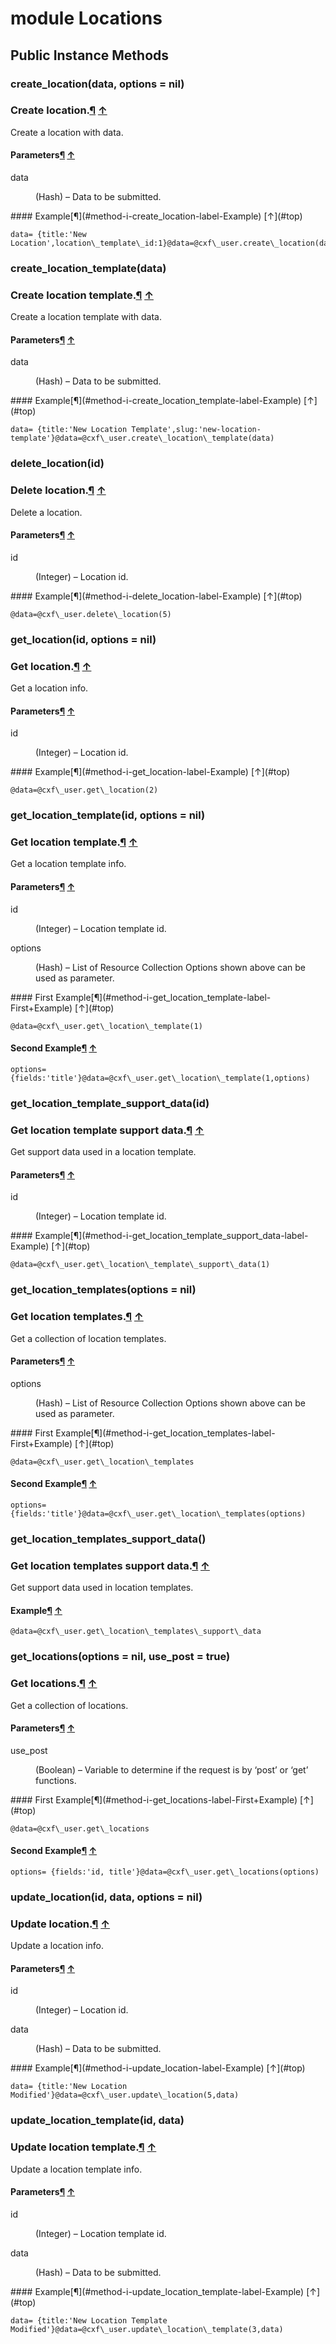 # module Locations [](#module-Locations) [](#top)
 ## Public Instance Methods
 ### create_location(data, options = nil) [](#method-i-create_location)
 ### Create location.[¶](#method-i-create_location-label-Create+location.) [↑](#top)

Create a location with data.

#### Parameters[¶](#method-i-create_location-label-Parameters) [↑](#top)
<dl class="rdoc-list note-list">
<dt>data
</dt>
<dd>
<p>(Hash) – Data to be submitted.</p>
</dd>
</dl>
#### Example[¶](#method-i-create_location-label-Example) [↑](#top)

```
data= {title:'New Location',location\_template\_id:1}@data=@cxf\_user.create\_location(data)
```
 ### create_location_template(data) [](#method-i-create_location_template)
 ### Create location template.[¶](#method-i-create_location_template-label-Create+location+template.) [↑](#top)

Create a location template with data.

#### Parameters[¶](#method-i-create_location_template-label-Parameters) [↑](#top)
<dl class="rdoc-list note-list">
<dt>data
</dt>
<dd>
<p>(Hash) – Data to be submitted.</p>
</dd>
</dl>
#### Example[¶](#method-i-create_location_template-label-Example) [↑](#top)

```
data= {title:'New Location Template',slug:'new-location-template'}@data=@cxf\_user.create\_location\_template(data)
```
 ### delete_location(id) [](#method-i-delete_location)
 ### Delete location.[¶](#method-i-delete_location-label-Delete+location.) [↑](#top)

Delete a location.

#### Parameters[¶](#method-i-delete_location-label-Parameters) [↑](#top)
<dl class="rdoc-list note-list">
<dt>id
</dt>
<dd>
<p>(Integer) – Location id.</p>
</dd>
</dl>
#### Example[¶](#method-i-delete_location-label-Example) [↑](#top)

```
@data=@cxf\_user.delete\_location(5)
```
 ### get_location(id, options = nil) [](#method-i-get_location)
 ### Get location.[¶](#method-i-get_location-label-Get+location.) [↑](#top)

Get a location info.

#### Parameters[¶](#method-i-get_location-label-Parameters) [↑](#top)
<dl class="rdoc-list note-list">
<dt>id
</dt>
<dd>
<p>(Integer) – Location id.</p>
</dd>
</dl>
#### Example[¶](#method-i-get_location-label-Example) [↑](#top)

```
@data=@cxf\_user.get\_location(2)
```
 ### get_location_template(id, options = nil) [](#method-i-get_location_template)
 ### Get location template.[¶](#method-i-get_location_template-label-Get+location+template.) [↑](#top)

Get a location template info.

#### Parameters[¶](#method-i-get_location_template-label-Parameters) [↑](#top)
<dl class="rdoc-list note-list">
<dt>id
</dt>
<dd>
<p>(Integer) – Location template id.</p>
</dd>
<dt>options
</dt>
<dd>
<p>(Hash) – List of Resource Collection Options shown above can be used as parameter.</p>
</dd>
</dl>
#### First Example[¶](#method-i-get_location_template-label-First+Example) [↑](#top)

```
@data=@cxf\_user.get\_location\_template(1)
```

#### Second Example[¶](#method-i-get_location_template-label-Second+Example) [↑](#top)

```
options= {fields:'title'}@data=@cxf\_user.get\_location\_template(1,options)
```
 ### get_location_template_support_data(id) [](#method-i-get_location_template_support_data)
 ### Get location template support data.[¶](#method-i-get_location_template_support_data-label-Get+location+template+support+data.) [↑](#top)

Get support data used in a location template.

#### Parameters[¶](#method-i-get_location_template_support_data-label-Parameters) [↑](#top)
<dl class="rdoc-list note-list">
<dt>id
</dt>
<dd>
<p>(Integer) – Location template id.</p>
</dd>
</dl>
#### Example[¶](#method-i-get_location_template_support_data-label-Example) [↑](#top)

```
@data=@cxf\_user.get\_location\_template\_support\_data(1)
```
 ### get_location_templates(options = nil) [](#method-i-get_location_templates)
 ### Get location templates.[¶](#method-i-get_location_templates-label-Get+location+templates.) [↑](#top)

Get a collection of location templates.

#### Parameters[¶](#method-i-get_location_templates-label-Parameters) [↑](#top)
<dl class="rdoc-list note-list">
<dt>options
</dt>
<dd>
<p>(Hash) – List of Resource Collection Options shown above can be used as parameter.</p>
</dd>
</dl>
#### First Example[¶](#method-i-get_location_templates-label-First+Example) [↑](#top)

```
@data=@cxf\_user.get\_location\_templates
```

#### Second Example[¶](#method-i-get_location_templates-label-Second+Example) [↑](#top)

```
options= {fields:'title'}@data=@cxf\_user.get\_location\_templates(options)
```
 ### get_location_templates_support_data() [](#method-i-get_location_templates_support_data)
 ### Get location templates support data.[¶](#method-i-get_location_templates_support_data-label-Get+location+templates+support+data.) [↑](#top)

Get support data used in location templates.

#### Example[¶](#method-i-get_location_templates_support_data-label-Example) [↑](#top)

```
@data=@cxf\_user.get\_location\_templates\_support\_data
```
 ### get_locations(options = nil, use_post = true) [](#method-i-get_locations)
 ### Get locations.[¶](#method-i-get_locations-label-Get+locations.) [↑](#top)

Get a collection of locations.

#### Parameters[¶](#method-i-get_locations-label-Parameters) [↑](#top)
<dl class="rdoc-list note-list">
<dt>use_post
</dt>
<dd>
<p>(Boolean) – Variable to determine if the request is by ‘post’ or ‘get’ functions.</p>
</dd>
</dl>
#### First Example[¶](#method-i-get_locations-label-First+Example) [↑](#top)

```
@data=@cxf\_user.get\_locations
```

#### Second Example[¶](#method-i-get_locations-label-Second+Example) [↑](#top)

```
options= {fields:'id, title'}@data=@cxf\_user.get\_locations(options)
```
 ### update_location(id, data, options = nil) [](#method-i-update_location)
 ### Update location.[¶](#method-i-update_location-label-Update+location.) [↑](#top)

Update a location info.

#### Parameters[¶](#method-i-update_location-label-Parameters) [↑](#top)
<dl class="rdoc-list note-list">
<dt>id
</dt>
<dd>
<p>(Integer) – Location id.</p>
</dd>
<dt>data
</dt>
<dd>
<p>(Hash) – Data to be submitted.</p>
</dd>
</dl>
#### Example[¶](#method-i-update_location-label-Example) [↑](#top)

```
data= {title:'New Location Modified'}@data=@cxf\_user.update\_location(5,data)
```
 ### update_location_template(id, data) [](#method-i-update_location_template)
 ### Update location template.[¶](#method-i-update_location_template-label-Update+location+template.) [↑](#top)

Update a location template info.

#### Parameters[¶](#method-i-update_location_template-label-Parameters) [↑](#top)
<dl class="rdoc-list note-list">
<dt>id
</dt>
<dd>
<p>(Integer) – Location template id.</p>
</dd>
<dt>data
</dt>
<dd>
<p>(Hash) – Data to be submitted.</p>
</dd>
</dl>
#### Example[¶](#method-i-update_location_template-label-Example) [↑](#top)

```
data= {title:'New Location Template Modified'}@data=@cxf\_user.update\_location\_template(3,data)
```
 
